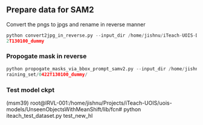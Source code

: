 ## Prepare data for SAM2
Convert the pngs to jpgs and rename in reverse manner
```python
python convert2jpg_in_reverse.py --input_dir /home/jishnu/iTeach-UOIS-Data-Collection/data/training_set/042
2T130100_dummy
```

### Propogate mask in reverse
```python
python propogate_masks_via_bbox_prompt_samv2.py --input_dir /home/jishnu/iTeach-UOIS-Data-Collection/data/t
raining_set/0422T130100_dummy/
```

### Test model ckpt
(msm39) root@IRVL-001:/home/jishnu/Projects/iTeach-UOIS/uois-models/UnseenObjectsWithMeanShift/lib/fcn# python iteach_test_dataset.py test_new_hl
